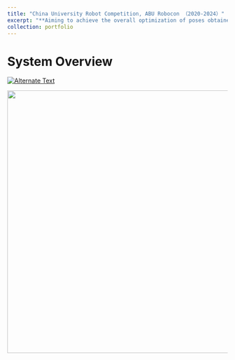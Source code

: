 ```yaml
---
title: "China University Robot Competition, ABU Robocon （2020-2024）"
excerpt: "**Aiming to achieve the overall optimization of poses obtained from multi-view scanning.**<br/><img src='/images/papers/system.png' width='600'>"
collection: portfolio
---
```


System Overview
======
[![Alternate Text]({https://youtu.be/amIw_MO6aQk/0.png})]({https://youtu.be/amIw_MO6aQk} "2022")
<div align=center>
 <img src="/images/papers/exp.png" width="600" />
</div>
